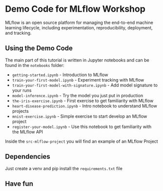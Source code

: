 # Demo Code for MLflow Workshop

MLflow is an open source platform for managing the end-to-end machine learning lifecycle, including experimentation, reproducibility, deployment, and tracking.

## Using the Demo Code

The main part of this tutorial is written in Jupyter notebooks and can be found in the `notebooks` folder:

- `getting-started.ipynb` - Introduction to MLflow
- `train-your-first-model.ipynb` - Experiment tracking with MLflow
- `train-your-first-model-with-signature.ipynb` - Add model signature to your runs
- `model-inference.ipynb` - Try the model you just put in production
- `the-iris-exercise.ipynb` - First exercise to get familiarity with MLflow
- `heart-disease-prediction.ipynb` - Intro notebook to understand MLflow projects
- `mnist-exercise.ipynb` - Simple exercise to start develop an MLflow project
- `register-your-model.ipynb` - Use this notebook to get familiarity with the MLflow API

Inside the `src-mlflow-project` you will find an example of an MLflow Project

## Dependencies
Just create a venv and pip install the `requirements.txt` file

## Have fun